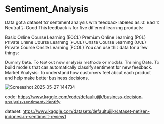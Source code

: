 # Sentiment_Analysis

Data got a dataset for sentiment analysis with feedback labeled as:
0: Bad
1: Neutral
2: Good
This feedback is for five different learning products:

Basic Online Course Learning (BOCL)
Premium Online Learning (POL)
Private Online Course Learning (POCL)
Onsite Course Learning (OCL)
Private Course Onsite Learning (PCOL)
You can use this data for a few things:

Dummy Data: To test out new analysis methods or models.
Training Data: To build models that can automatically classify sentiment for new feedback.
Market Analysis: To understand how customers feel about each product and help make better business decisions.

![Screenshot 2025-05-27 144734](https://github.com/user-attachments/assets/53048d95-fcf0-43de-8ba4-5c23c4923a1e)


code: https://www.kaggle.com/code/defaultujijk/business-decision-analysis-sentiment-identify

dataset: https://www.kaggle.com/datasets/defaultujijk/dataset-netizen-indonesian-sentiment-review1
